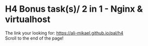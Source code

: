# H4 Bonus task(s)/ 2 in 1 - Nginx & virtualhost
The link your looking for: <https://ali-mikael.github.io/pal/h4> <br> 
Scroll to the end of the page!
